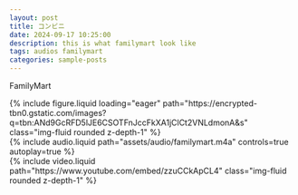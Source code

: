 ```yaml
---
layout: post
title: コンビニ
date: 2024-09-17 10:25:00
description: this is what familymart look like
tags: audios familymart
categories: sample-posts
---
```


FamilyMart

<div class="row mt-3">
    <!-- <div class="col-sm mt-3 mt-md-0">
        {% include audio.liquid path="https://cdn.pixabay.com/download/audio/2022/06/25/audio_69a61cd6d6.mp3" controls=true %}
    </div> -->
    <div class="col-sm mt-3 mt-md-0">
        {% include figure.liquid loading="eager" path="https://encrypted-tbn0.gstatic.com/images?q=tbn:ANd9GcRFD5lJE6CSOTFnJccFkXA1jClCt2VNLdmonA&s" class="img-fluid rounded z-depth-1" %}
    </div>
</div>

<div class="row mt-3">
    <div class="col-sm mt-3 mt-md-0">
        {% include audio.liquid path="assets/audio/familymart.m4a" controls=true autoplay=true %}
    </div>
</div>
<div class="row mt-3">
    <div class="col-sm mt-3 mt-md-0">
        {% include video.liquid path="https://www.youtube.com/embed/zzuCCkApCL4" class="img-fluid rounded z-depth-1" %}
    </div>
</div>

<!-- <div class="caption">
    A simple, elegant caption looks good between video rows, after each row, or doesn't have to be there at all.
</div> -->
